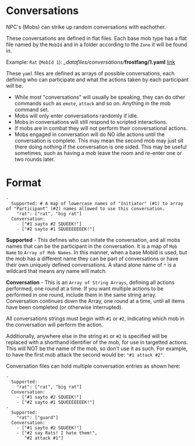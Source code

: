# Conversations

NPC's (Mobs) can strike up random conversations with eachother.

These conversations are defined in flat files. Each base mob type has a flat file named by the `MobId` and in a folder according to the `Zone` it will be found in.

Example: `Rat` (`MobId 1`): _\_datafiles/conversations/_**frostfang/1.yaml** [link](frostfang/1.yaml)

These `yaml` files are defined as arrays of possible conversations, each defining who can participate and what the actions taken by each participant will be.

* While most "conversations" will usually be speaking, they can do other commands such as `emote`, `attack` and so on. Anything in the mob command set.
* Mobs will only enter conversations randomly if idle. 
* Mobs in conversations will still respond to scripted interactions.
* If mobs are in combat they will not perform their conversational actions.
* Mobs engaged in conversation will do NO idle actions until the conversation is complete. This may mean the second mob may just sit there doing nothing if the conversation is one sided. This may be useful sometimes, such as having a mob leave the room and re-enter one or two rounds later.

# Format

```
- 
  Supported: # A map of lowercase names of "Initiator" (#1) to array of "Participant" (#2) names allowed to use this conversation. 
    "rat": ["rat", "big rat"]
  Conversation:
    - ["#1 sayto #2 SQUEEK!"]
    - ["#2 sayto #1 SQUEEEEEEEK!"]
```

**Supported** - This defines who can initate the conversation, and all mobs names that can be the participant in the conversation. It is a map of `Mob Name` to `Array of Mob Names`. In this manner, when a base MobId is used, but the mob has a different name they can be part of conversations or have their own uniquely defined conversations. A stand alone name of `*` is a wildcard that means any name will match.

**Conversation** - This is an `Array of String Arrays`, defining all actions performed, one round at a time. If you want multiple actions to be performed in one round, include them in the same string array. Conversation continues down the Array, one round at a time, until all items have been completed (or otherwise interrupted).

All conversations strings must begin with `#1` or `#2`, indicating which mob in the conversation will perform the action.

Additionally, anywhere else in the string `#1` or `#2` is specified will be replaced with a shorthand identifier of the mob, for use in targetted actions. This will NOT be the name of the mob, so don't use it as such. For example, to have the first mob attack the second would be: `"#1 attack #2"`.

Conversation files can hold multiple conversation entries as shown here:

```
- 
  Supported:
    "rat": ["rat", "big rat"]
  Conversation:
    - ["#1 sayto #2 SQUEEK!"]
    - ["#2 sayto #1 SQUEEEEEEEK!"]
- 
  Supported:
    "rat": ["guard"]
  Conversation:
    - ["#1 sayto #2 SQUEEK!"]
    - ["#2 say Rats! I hate them!",
       "#2 attack #1"]
```
